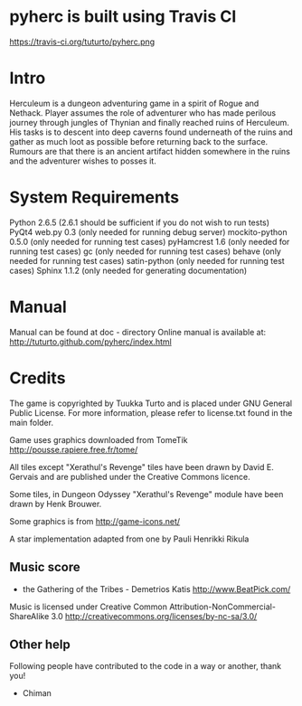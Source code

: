 pyherc is built using Travis CI
===============================
https://travis-ci.org/tuturto/pyherc.png

Intro
=====
Herculeum is a dungeon adventuring game in a spirit of Rogue and Nethack.
Player assumes the role of adventurer who has made perilous journey through
jungles of Thynian and finally reached ruins of Herculeum. His tasks is to
descent into deep caverns found underneath of the ruins and gather as much loot
as possible before returning back to the surface. Rumours are that there is
an ancient artifact hidden somewhere in the ruins and the adventurer wishes to
posses it.

System Requirements
===================
Python 2.6.5 (2.6.1 should be sufficient if you do not wish to run tests)
PyQt4
web.py 0.3 (only needed for running debug server)
mockito-python 0.5.0 (only needed for running test cases)
pyHamcrest 1.6 (only needed for running test cases)
gc (only needed for running test cases)
behave (only needed for running test cases)
satin-python (only needed for running test cases)
Sphinx 1.1.2 (only needed for generating documentation)

Manual
======
Manual can be found at doc - directory
Online manual is available at: http://tuturto.github.com/pyherc/index.html

Credits
=======
The game is copyrighted by Tuukka Turto and is placed under 
GNU General Public License. For more information, please refer to license.txt
found in the main folder.

Game uses graphics downloaded from TomeTik <http://pousse.rapiere.free.fr/tome/>

All tiles except "Xerathul's Revenge" tiles have been drawn by David E. Gervais
and are published under the Creative Commons licence.

Some tiles, in Dungeon Odyssey "Xerathul's Revenge" module have been drawn 
by Henk Brouwer.

Some graphics is from http://game-icons.net/

A star implementation adapted from one by Pauli Henrikki Rikula

Music score
-----------
 - the Gathering of the Tribes - Demetrios Katis <http://www.BeatPick.com/>

Music is licensed under Creative Common Attribution-NonCommercial-ShareAlike 3.0 <http://creativecommons.org/licenses/by-nc-sa/3.0/>
 
Other help
----------
Following people have contributed to the code in a way or another, thank you!

 - Chiman
